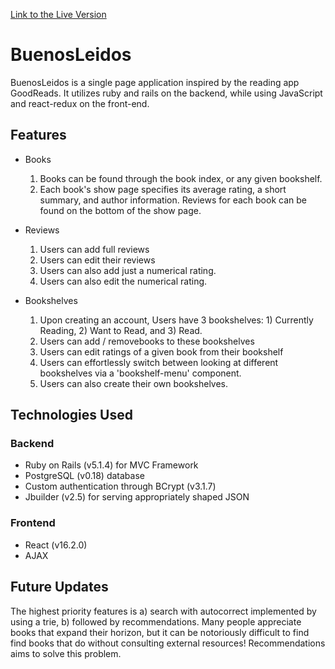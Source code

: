 [Link to the Live Version](https://buenosleidos.herokuapp.com/#/)

# BuenosLeidos

BuenosLeidos is a single page application inspired by the reading app GoodReads. It utilizes ruby and rails on the backend, while using JavaScript and react-redux on the front-end.

## Features

* Books

  1.  Books can be found through the book index, or any given bookshelf.
  2.  Each book's show page specifies its average rating, a short summary, and author information.  Reviews for each book can be found on the bottom of the show page.
* Reviews
  1.  Users can add full reviews
  2.  Users can edit their reviews
  3.  Users can also add just a numerical rating.
  4.  Users can also edit the numerical rating.
 
* Bookshelves
  1.  Upon creating an account, Users have 3 bookshelves:  1) Currently Reading, 2) Want to Read, and 3) Read.
  2.  Users can add / removebooks to these bookshelves
  3.  Users can edit ratings of a given book from their bookshelf
  4.  Users can effortlessly switch between looking at different bookshelves via a 'bookshelf-menu' component. 
  5.  Users can also create their own bookshelves.
  
## Technologies Used

### Backend

* Ruby on Rails (v5.1.4) for MVC Framework
* PostgreSQL (v0.18) database
* Custom authentication through BCrypt (v3.1.7)
* Jbuilder (v2.5) for serving appropriately shaped JSON

### Frontend

* React (v16.2.0) 
* AJAX 

## Future Updates

The highest priority features is a) search with autocorrect implemented by using a trie, b) followed by recommendations.  Many people appreciate books that expand their horizon, but it can be notoriously difficult to find find books that do without consulting external resources! Recommendations aims to solve this problem.
